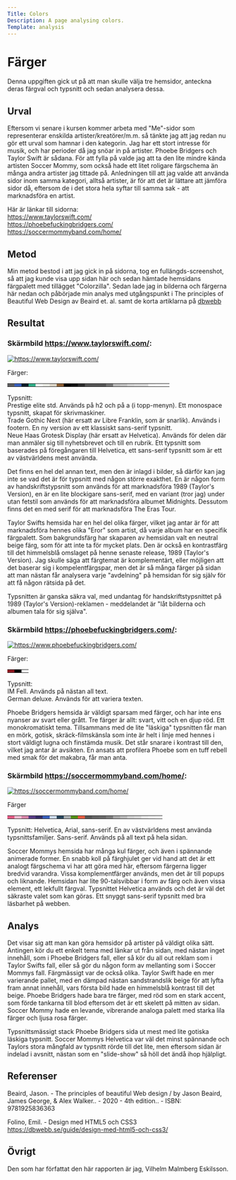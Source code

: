 ```yaml
---
Title: Colors
Description: A page analysing colors.
Template: analysis
---
```


Färger
=======================

Denna uppgiften gick ut på att man skulle välja tre hemsidor, anteckna deras färgval och typsnitt och sedan analysera dessa. 


Urval
-----------------------

Eftersom vi senare i kursen kommer arbeta med "Me"-sidor som representerar enskilda artister/kreatörer/m.m. så tänkte jag att jag redan nu gör ett urval som hamnar i den kategorin. Jag har ett stort intresse för musik, och har perioder då jag snöar in på artister. Phoebe Bridgers och Taylor Swift är sådana. För att fylla på valde jag att ta den lite mindre kända artisten Soccer Mommy, som också hade ett litet roligare färgschema än många andra artister jag tittade på. Anledningen till att jag valde att använda sidor inom samma kategori, alltså artister, är för att det är lättare att jämföra sidor då, eftersom de i det stora hela syftar till samma sak - att marknadsföra en artist.

Här är länkar till sidorna:  
https://www.taylorswift.com/  
https://phoebefuckingbridgers.com/  
https://soccermommyband.com/home/


Metod
-----------------------

Min metod bestod i att jag gick in på sidorna, tog en fullängds-screenshot, så att jag kunde visa upp sidan här och sedan hämtade hemsidans färgpalett med tillägget "Colorzilla". Sedan lade jag in bilderna och färgerna här nedan och påbörjade min analys med utgångspunkt i The principles of Beautiful Web Design av Beaird et. al. samt de korta artiklarna på [dbwebb](https://dbwebb.se/guide/design-med-html5-och-css3/farg)

Resultat
-----------------------

### Skärmbild https://www.taylorswift.com/: 
 

<a href="%assets_url%/img/taylor.png"><img src="%assets_url%/img/taylor.png" alt="https://www.taylorswift.com/" class="analysis-img"></a>

Färger: 
<table class="color-table">
<tr>
<td style="background-color: #5D5D5E">
<td style="background-color: #3860BE">
<td style="background-color: #0F1D28">
<td style="background-color: #32AE88">
<td style="background-color: #F9FFFA">
<td style="background-color: #E8E9E3">
<td style="background-color: #DCD6C8">
<td style="background-color: #8D5F34">
<td style="background-color: #000000">
<td style="background-color: #111111">
<td style="background-color: #2D2D2D">
<td style="background-color: #545454">
<td style="background-color: #555555">
<td style="background-color: #565656">
<td style="background-color: #767676">
<td style="background-color: #BBBBBB">
<td style="background-color: #C1C1C1">
<td style="background-color: #D1D1D1">
<td style="background-color: #D7D7D7">
<td style="background-color: #D8D8D8">
<td style="background-color: #F4F4F4">
<td style="background-color: #FEFEFE">
<td style="background-color: #FFFFFF">
</tr>
</table>

Typsnitt:  
<span class="taylorfont1">Prestige elite std.</span> Används på h2 och på a (i topp-menyn). Ett monospace typsnitt, skapat för skrivmaskiner.   
<span class="taylorfont2">Trade Gothic Next</span> (här ersatt av Libre Franklin, som är snarlik). Används i footern. En ny version av ett klassiskt sans-serif typsnitt.   
<span class="taylorfont3">Neue Haas Grotesk Display</span> (här ersatt av Helvetica). Används för delen där man anmäler sig till nyhetsbrevet och till en rubrik. Ett typsnitt som baserades på föregångaren till Helvetica, ett sans-serif typsnitt som är ett av västvärldens mest använda.  

Det finns en hel del annan text, men den är inlagd i bilder, så därför kan jag inte se vad det är för typsnitt med någon större exakthet. En är någon form av handskriftstypsnitt som används för att marknadsföra 1989 (Taylor's Version), en är en lite blockigare sans-serif, med en variant (tror jag) under utan fetstil som används för att marknadsföra albumet Midnights. Dessutom finns det en med serif för att marknadsföra The Eras Tour.

Taylor Swifts hemsida har en hel del olika färger, vilket jag antar är för att marknadsföra hennes olika "Eror" som artist, då varje album har en specifik färgpalett. Som bakgrundsfärg har skaparen av hemsidan valt en neutral beige färg, som för att inte ta för mycket plats. Den är också en kontrastfärg till det himmelsblå omslaget på henne senaste release, 1989 (Taylor's Version). Jag skulle säga att färgtemat är komplementärt, eller möjligen att det baserar sig i kompelentfärgspar, men det är så många färger på sidan att man nästan får analysera varje "avdelning" på hemsidan för sig själv för att få någon rätsida på det.
   
Typsnitten är ganska säkra val, med undantag för handskriftstypsnittet på 1989 (Taylor's Version)-reklamen - meddelandet är "låt bilderna och albumen tala för sig själva". 

### Skärmbild https://phoebefuckingbridgers.com/: 


<a href="%assets_url%/img/phoebe.png"><img src="%assets_url%/img/phoebe.png" alt="https://www.phoebefuckingbridgers.com/" class="analysis-img"></a>

Färger: 
<table class="color-table">
<tr>
<td style="background-color: #8E1922">
<td style="background-color: #000000">
<td style="background-color: #FFFFFF">
</tr>
</table>

Typsnitt:  
<span class="phoebefont1">IM Fell.</span> Används på nästan all text.  
<span class="phoebefont2">German deluxe.</span> Används för att variera texten.

Phoebe Bridgers hemsida är väldigt sparsam med färger, och har inte ens nyanser av svart eller grått. Tre färger är allt: svart, vitt och en djup röd. Ett monokromatiskt tema. Tillsammans med de lite "läskiga" typsnitten får man en mörk, gotisk, skräck-filmskänsla som inte är helt i linje med hennes i stort väldigt lugna och finstämda musik. Det står snarare i kontrast till den, vilket jag antar är avsikten. En ansats att profilera Phoebe som en tuff rebell med smak för det makabra, får man anta.  

### Skärmbild https://soccermommyband.com/home/: 


<a href="%assets_url%/img/soccermommy.png"><img src="%assets_url%/img/soccermommy.png" alt="https://soccermommyband.com/home/" class="analysis-img"></a>


Färger
<table class="color-table">
<tr>
<td style="background-color: #E45A84">
<td style="background-color: #F3BDD2">
<td style="background-color: #D986AA">
<td style="background-color: #583C87">
<td style="background-color: #342D66">
<td style="background-color: #3860BE">
<td style="background-color: #CDDCF2">
<td style="background-color: #27455C">
<td style="background-color: #ABB0B2">
<td style="background-color: #529214">
<td style="background-color: #E85C41">
<td style="background-color: #555555">
<td style="background-color: #656565">
<td style="background-color: #696969">
<td style="background-color: #7C7C7C">
<td style="background-color: #AAAAAA">
<td style="background-color: #BBBBBB">
<td style="background-color: #D1D1D1">
<td style="background-color: #D8D8D8">
<td style="background-color: #E9E9E9">
<td style="background-color: #F4F4F4">
<td style="background-color: #FFFFFF">
</tr>
</table>

Typsnitt:
<span class="soccerfont1">Helvetica, Arial, sans-serif.</span> En av västvärldens mest använda typsnittsfamiljer. Sans-serif. Används på all text på hela sidan.

Soccer Mommys hemsida har många kul färger, och även i spännande animerade former. En snabb koll på färghjulet ger vid hand att det är ett analogt färgschema vi har att göra med här, eftersom färgerna ligger bredvid varandra. Vissa komplementfärger används, men det är till popups och liknande. Hemsidan har lite 90-talsvibbar i form av färg och även vissa element, ett lekfullt färgval. Typsnittet Helvetica används och det är väl det säkraste valet som kan göras. Ett snyggt sans-serif typsnitt med bra läsbarhet på webben.


Analys
-----------------------

Det visar sig att man kan göra hemsidor på artister på väldigt olika sätt. Antingen kör du ett enkelt tema med länkar ut från sidan, med nästan inget innehåll, som i Phoebe Bridgers fall, eller så kör du all out reklam som i Taylor Swifts fall, eller så gör du någon form av mellanting som i Soccer Mommys fall. Färgmässigt var de också olika. Taylor Swift hade en mer varierande pallet, med en dämpad nästan sandstrandslik beige för att lyfta fram annat innehåll, vars första bild hade en himmelsblå kontrast till det beige. Phoebe Bridgers hade bara tre färger, med röd som en stark accent, som förde tankarna till blod eftersom det är ett skelett på mitten av sidan. Soccer Mommy hade en levande, vibrerande analoga palett med starka lila färger och ljusa rosa färger. 

Typsnittsmässigt stack Phoebe Bridgers sida ut mest med lite gotiska läskiga typsnitt. Soccer Mommys Helvetica var väl det minst spännande och Taylors stora mångfald av typsnitt rörde till det lite, men eftersom sidan är indelad i avsnitt, nästan som en "slide-show" så höll det ändå ihop hjälpligt.  

Referenser
-----------------------

Beaird, Jason. - The principles of beautiful Web design / by Jason Beaird, James George, & Alex Walker.. - 2020 - 4th edition.. - ISBN: 9781925836363

Folino, Emil. - Design med HTML5 och CSS3 https://dbwebb.se/guide/design-med-html5-och-css3/

Övrigt
-----------------------

Den som har författat den här rapporten är jag, Vilhelm Malmberg Eskilsson.

